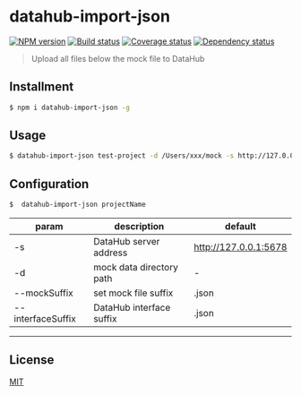 # datahub-import-json

[![NPM version][npm-image]][npm-url]
[![Build status][travis-image]][travis-url]
[![Coverage status][codecov-image]][codecov-url]
[![Dependency status][daviddm-image]][daviddm-url]

> Upload all files below the mock file to DataHub

## Installment

```bash
$ npm i datahub-import-json -g
```

## Usage

```bash
$ datahub-import-json test-project -d /Users/xxx/mock -s http://127.0.0.1:5678
```

## Configuration

```bash
$  datahub-import-json projectName
```

| param | description | default |
| -- | -- | -- |
| -s | DataHub server address | http://127.0.0.1:5678 |
| -d | mock data directory path | - |
| --mockSuffix | set mock file suffix | .json |
| --interfaceSuffix | DataHub interface suffix | .json |

---

## License

[MIT](http://opensource.org/licenses/MIT)

[npm-image]: https://img.shields.io/npm/v/datahub-import-json.svg?style=flat-square&logo=npm
[npm-url]: https://npmjs.org/package/datahub-import-json
[travis-image]: https://img.shields.io/travis/zivyangll/datahub-import-json/master.svg?style=flat-square&logo=travis
[travis-url]: https://travis-ci.org/zivyangll/datahub-import-json
[codecov-image]: https://img.shields.io/codecov/c/github/zivyangll/datahub-import-json/master.svg?style=flat-square&logo=javascript
[codecov-url]: https://codecov.io/gh/zivyangll/datahub-import-json
[daviddm-image]: https://img.shields.io/david/zivyangll/datahub-import-json.svg?style=flat-square
[daviddm-url]: https://david-dm.org/zivyangll/datahub-import-json
